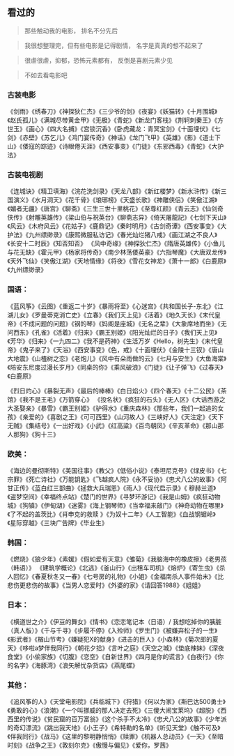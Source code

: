 ## 看过的

> 那些触动我的电影， 排名不分先后

> 我很想整理完，但有些电影是记得剧情， 名字是真真的想不起来了

> 很虐很虐，抑郁，恐怖元素都有， 反倒是喜剧元素少见

> 不如去看电影吧


### 古装电影

《剑雨》《绣春刀》《神探狄仁杰》《三少爷的剑》《夜宴》《妖猫转》《十月围城》《赵氏孤儿》《满城尽带黄金甲》《无极》《青蛇》《新龙门客栈》《荆轲刺秦王》《方世玉》《画心》《四大名捕》《宫锁沉香》《卧虎藏龙：青冥宝剑》《十面埋伏》《七剑》《赤壁》《苏乞儿》《鸿门宴传奇》《神话》《龙门飞甲》《英雄》《影》《道士下山》《倭寇的踪迹》《诗眼倦天涯》《西安事变》《门徒》《东邪西毒》《青蛇》《大护法》


### 古装电视剧

《连城诀》《精卫填海》《浣花洗剑录》《天龙八部》《新红楼梦》《新水浒传》《新三国演义》《水月洞天》《花千骨》《琅琊榜》《天盛长歌》《神雕侠侣》《笑傲江湖》《媚者无疆》《唐宫》《聊斋》《三生三世十里桃花》《至尊红颜》《青云志》《仙剑奇侠传》《射雕英雄传》《梁山伯与祝英台》《聊斋志异》《倚天屠龍記》《七剑下天山》《风云》《木府风云》《花姑子》《鹿鼎记》《秦时明月》《古剑奇谭》《西安事变》《大护法》《九州缥缈录》《康熙微服私访记》《春光灿烂猪八戒》《画江湖之不良人》《长安十二时辰》《知否知否》  《风中奇缘》《神探狄仁杰》《隋唐英雄传》《小鱼儿与花无缺》《霍元甲》《杨家将传奇》《南少林荡倭英豪》《六指琴魔》《大唐双龙传》《天外飞仙》《笑傲江湖》《天地情缘》《将夜》《雪花女神龙》《萧十一郎》《白鹿原》《九州缥缈录》

### 国语：

《蓝风筝》《云图》《重返二十岁》《暴雨将至》《心迷宫》《共和国长子-东北》《江湖儿女》《罗曼蒂克消亡史》《立春》《我们天上见》《活着》《地久天长》《末代皇帝》《不成问题的问题》《钢的琴》《妈阁是座城》《无名之辈》《大象席地而坐》《无问西东》《孔雀》《活着》《归来》《霸王别姬》《阳光灿烂的日子》《我们天上见》《芳华》《归来》《一九四二》《我不是药神》《生活万岁《Hello，树先生》《末代皇帝》《鬼子来了》《天浴》《西安事变》《色，戒》《十面埋伏》《金陵十三钗》《唐山大地震》《山楂树之恋》《老炮儿》《风中有朵雨做的云》《七月与安生》《大鱼海棠》《陪安东尼度过漫长岁月》《同桌的你》《乘风破浪》《门徒》《让子弹飞》《过春天》《白鹿原》

《烈日灼心》《暴裂无声》《最后的棒棒》《白日焰火》《四个春天》《十二公民》《茶馆》《我不是王毛》《万箭穿心》
《投名状》《疯狂的石头》《无人区》《大话西游之大圣娶亲》《暴雪》《霸王别姬》《驴得水》《重庆森林》《那些年，我们一起追的女孩》《亲爱的》《喜剧之王》《可可西里》《山河故人》《三峡好人》《天注定》《天下无贼》《集结号》《一出好戏》《小武》《红高粱》《百鸟朝凤》《辛亥革命》《那山那人那狗》《狗十三》

### 欧美： 

《海边的曼彻斯特》《美国往事》《教父》《低俗小说》《泰坦尼克号》《绿皮书》《七宗罪》《死亡诗社》《万能钥匙》《飞越疯人院》《永不妥协》《忠犬八公的故事》《阿甘正传》《蓝白红三部曲》《拯救大兵瑞恩》《雨人》《现代启示录》《 穆赫兰道》《盗梦空间》《幸福终点站》《楚门的世界》《寻梦环游记》《我是山姆》《疯狂动物城》《狗镇》《伊甸湖》《迷雾》《海上钢琴师》《当幸福来敲门》《神奇动物在哪里》《了不起的盖茨比》《肖申克的救赎 》《为奴十二年》《人工智能》《血战钢锯岭》《星际穿越》《三块广告牌》《毕业生》

### 韩国：

《燃烧》《狼少年》《素媛》《假如爱有天意》《雏菊》《我脑海中的橡皮擦》《老男孩（韩语）》 《建筑学概论》《北逃》《釜山行》《出租车司机》《熔炉》《寄生虫》《杀人回忆》《春夏秋冬又一春》《七号房的礼物》《小姐》《金福南杀人事件始末》《比悲伤更悲伤的故事》《当男人恋爱时》《外婆的家》《请回答1988》《姐姐》

### 日本：

《横道世之介》《伊豆的舞女》《情书》《恋恋笔记本（日语）/ 我想吃掉你的胰脏（真人版）》《千与千寻》《步履不停》《入殓师》《罗生门》《被嫌弃松子的一生》《影武者》《楢山节考》《嫌疑犯X的献身》《进击的巨人》《小森林》《菊次郎的夏天》《哆啦a梦伴我同行》《朝花夕拾》《言叶之庭》《天空之城》《垫底辣妹》《深夜食堂》《小偷家族》《切腹》《恋空》《自新世界》《四月是你的谎言》《白夜行》《你的名字》《海豚湾》《浪矢解忧杂货店》《燕尾蝶》

### 其他：

《追风筝的人》《天堂电影院》《兵临城下》《狩猎》《何以为家》《斯巴达500勇士》《勇敢的心》《浪潮》《一个叫挪威的那人决定去死》《三傻大闹宝莱坞》《超脱》《西西里的传说》《贫民窟的百万富翁》《这个杀手不太冷》《忠犬八公的故事》《少年派的奇幻漂流》《跳出我天地》《小王子》《希特勒的名单》《听见天堂》《触不可及》《伴我同行》《战马》《这里的黎明静悄悄》《赎罪》《机器人总动员》《一天》《至暗时刻》《战争之王》《敦刻尔克》《傲慢与偏见》《爱你，罗茜》